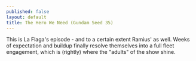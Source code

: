 ```yaml
---
published: false
layout: default
title: The Hero We Need (Gundam Seed 35)
---
```

This is La Flaga's episode - and to a certain extent Ramius' as well. Weeks of expectation and buildup finally resolve themselves into a full fleet engagement, which is (rightly) where the "adults" of the show shine.